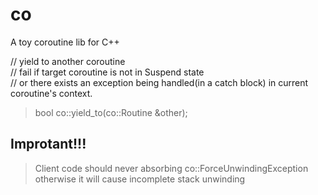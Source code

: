 # co
A toy coroutine lib for C++

// yield to another coroutine  
// fail if target coroutine is not in Suspend state   
// or there exists an exception being handled(in a catch block) in current coroutine's context.  
>bool co::yield_to(co::Routine &other);

## Improtant!!!
>Client code should never absorbing co::ForceUnwindingException otherwise it will cause incomplete stack unwinding
